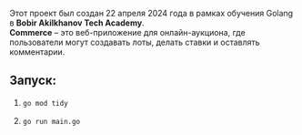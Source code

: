 Этот проект был создан 22 апреля 2024 года в рамках обучения Golang в **Bobir Akilkhanov Tech Academy**.  
**Commerce** – это веб-приложение для онлайн-аукциона, где пользователи могут создавать лоты, делать ставки и оставлять комментарии.

## Запуск:

1. ```bash
   go mod tidy
   ```

2. ```bash
   go run main.go
   ```
